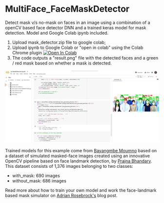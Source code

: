 # MultiFace_FaceMaskDetector
Detect mask v/s no-mask on faces in an image using a combination of a openCV based face detector DNN and a trained keras model for mask detection.  Model and Google Colab ipynb included. 

1) Upload mask_detector.zip file to google colab;
2) Upload ipynb to Google Colab or "open in colab" using the Colab Chrome plugin 
   [![Open In Colab](https://colab.research.google.com/assets/colab-badge.svg)](https://colab.research.google.com/github/menonpg/MultiFace_FaceMaskDetector/blob/master/MaskDetector.ipynb)
3) The code outputs a "result.png" file with the detected faces and a green / red mask based on whether a mask is detected. 
   
![Sample Google Colab session](screenshots/ColabScreenshot.PNG)

Trained models for this example come from [Bayangmbe Moumno](https://github.com/bm777/humanface-mask-detector) based on a dataset of simulated masked-face images created using an innovative OpenCV pipeline based on face landmark detection, by [Prajna Bhandary](https://lnkd.in/fJTAP_D). This dataset consists of 1,376 images belonging to two classes:
- with_mask: 690 images
- without_mask: 686 images

Read more about how to train your own model and work the face-landmark based mask simulator on [Adrian Rosebrock's](https://www.pyimagesearch.com/2020/05/04/covid-19-face-mask-detector-with-opencv-keras-tensorflow-and-deep-learning/) blog post.

